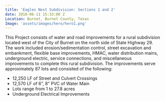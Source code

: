 ```yaml
---
title: 'Eagles Nest Subdivision: Sections 1 and 2'
date: 2018-06-11 15:33:00 Z
Location: Burnet, Burnet County, Texas
Image: 'assets/images/hero/hero1.png'
---
```


This Project consists of water and road improvements for a rural subdivision located west of the City of Burnet on the north side of State Highway 29.  The work included erosion/sedimentation control, street excavation and embankment, flexible base improvements, HMAC, water distribution mains, underground electric, service connections, and miscellaneous improvements to complete this rural subdivision.  The improvements serve approximately 87 lots and consisted of the following: 
* 12,250 LF of Street and Culvert Crossings
* 12,570 LF of 6”, 8” PVC of Water Main
* Lots range from 1 to 27.8 acres
* Underground Electrical Improvements